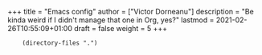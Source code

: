 +++
title = "Emacs config"
author = ["Victor Dorneanu"]
description = "Be kinda weird if I didn't manage that one in Org, yes?"
lastmod = 2021-02-26T10:55:09+01:00
draft = false
weight = 5
+++

```emacs-lisp
    (directory-files ".")
```
